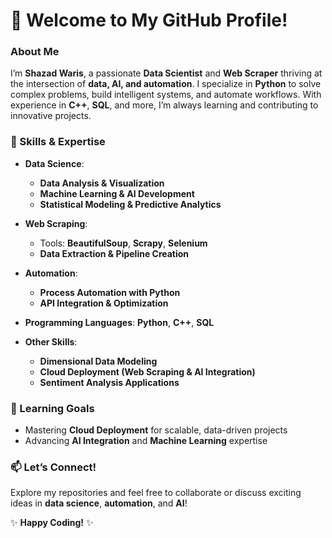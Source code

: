 
# 👋 Welcome to My GitHub Profile!  

### About Me  
I’m **Shazad Waris**, a passionate **Data Scientist** and **Web Scraper** thriving at the intersection of **data, AI, and automation**. I specialize in **Python** to solve complex problems, build intelligent systems, and automate workflows. With experience in **C++**, **SQL**, and more, I’m always learning and contributing to innovative projects.  

### 🔧 Skills & Expertise  
- **Data Science**:  
  - **Data Analysis & Visualization**  
  - **Machine Learning & AI Development**  
  - **Statistical Modeling & Predictive Analytics**  

- **Web Scraping**:  
  - Tools: **BeautifulSoup**, **Scrapy**, **Selenium**  
  - **Data Extraction & Pipeline Creation**  

- **Automation**:  
  - **Process Automation with Python**  
  - **API Integration & Optimization**  

- **Programming Languages**: **Python**, **C++**, **SQL**  

- **Other Skills**:  
  - **Dimensional Data Modeling**  
  - **Cloud Deployment (Web Scraping & AI Integration)**  
  - **Sentiment Analysis Applications**  

### 🌱 Learning Goals  
- Mastering **Cloud Deployment** for scalable, data-driven projects  
- Advancing **AI Integration** and **Machine Learning** expertise  

### 📫 Let’s Connect!  
Explore my repositories and feel free to collaborate or discuss exciting ideas in **data science**, **automation**, and **AI**!  

✨ **Happy Coding!** ✨  
